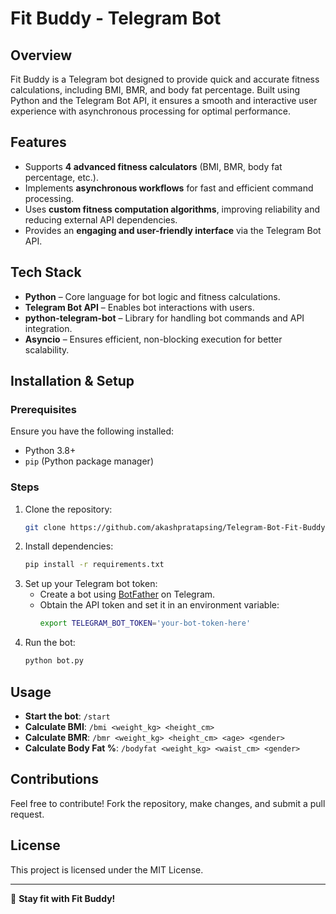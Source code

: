 # Fit Buddy - Telegram Bot

## Overview
Fit Buddy is a Telegram bot designed to provide quick and accurate fitness calculations, including BMI, BMR, and body fat percentage. Built using Python and the Telegram Bot API, it ensures a smooth and interactive user experience with asynchronous processing for optimal performance.

## Features
- Supports **4 advanced fitness calculators** (BMI, BMR, body fat percentage, etc.).
- Implements **asynchronous workflows** for fast and efficient command processing.
- Uses **custom fitness computation algorithms**, improving reliability and reducing external API dependencies.
- Provides an **engaging and user-friendly interface** via the Telegram Bot API.

## Tech Stack
- **Python** – Core language for bot logic and fitness calculations.
- **Telegram Bot API** – Enables bot interactions with users.
- **python-telegram-bot** – Library for handling bot commands and API integration.
- **Asyncio** – Ensures efficient, non-blocking execution for better scalability.

## Installation & Setup
### Prerequisites
Ensure you have the following installed:
- Python 3.8+
- `pip` (Python package manager)

### Steps
1. Clone the repository:
   ```sh
   git clone https://github.com/akashpratapsing/Telegram-Bot-Fit-Buddy
   ```
2. Install dependencies:
   ```sh
   pip install -r requirements.txt
   ```
3. Set up your Telegram bot token:
   - Create a bot using [BotFather](https://t.me/BotFather) on Telegram.
   - Obtain the API token and set it in an environment variable:
     ```sh
     export TELEGRAM_BOT_TOKEN='your-bot-token-here'
     ```
4. Run the bot:
   ```sh
   python bot.py
   ```

## Usage
- **Start the bot**: `/start`
- **Calculate BMI**: `/bmi <weight_kg> <height_cm>`
- **Calculate BMR**: `/bmr <weight_kg> <height_cm> <age> <gender>`
- **Calculate Body Fat %**: `/bodyfat <weight_kg> <waist_cm> <gender>`

## Contributions
Feel free to contribute! Fork the repository, make changes, and submit a pull request.

## License
This project is licensed under the MIT License.

---

🚀 **Stay fit with Fit Buddy!**
